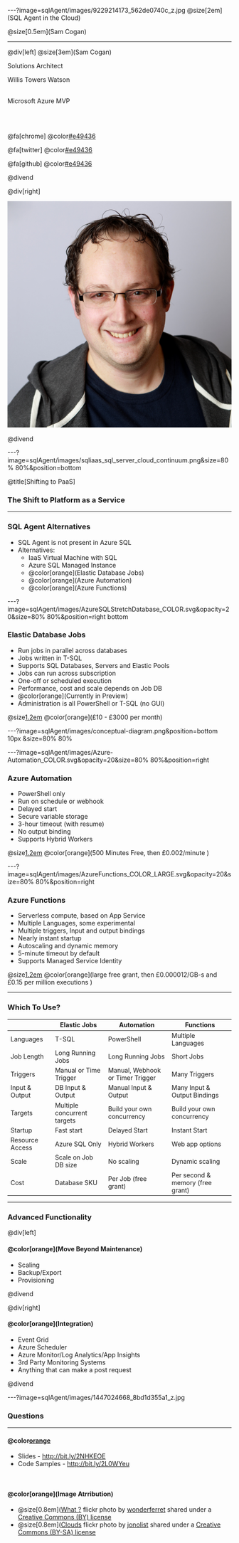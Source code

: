 ---?image=sqlAgent/images/9229214173_562de0740c_z.jpg
@size[2em](SQL Agent in the Cloud)


@size[0.5em](Sam Cogan)


---
@div[left]
@size[3em](Sam Cogan)


Solutions Architect  
  
Willis Towers Watson  <br/><br/>

Microsoft Azure MVP  

<br/><br/>

@fa[chrome] @color[#e49436](samcogan.com)  

@fa[twitter] @color[#e49436](@samcogan)  

@fa[github] @color[#e49436](sam-cogan)  

@divend

@div[right]

![Sam Cogan](sqlAgent/images/Sam_Cogan_new_cropped.jpg)

@divend

---?image=sqlAgent/images/sqliaas_sql_server_cloud_continuum.png&size=80% 80%&position=bottom


@title[Shifting to PaaS]


### The Shift to Platform as a Service

---

### SQL Agent Alternatives

* SQL Agent is not present in Azure SQL
* Alternatives:
    * IaaS Virtual Machine with SQL
    * Azure SQL Managed Instance
    * @color[orange](Elastic Database Jobs)
    * @color[orange](Azure Automation)
    * @color[orange](Azure Functions)


---?image=sqlAgent/images/AzureSQLStretchDatabase_COLOR.svg&opacity=20&size=80% 80%&position=right bottom
### Elastic Database Jobs


* Run jobs in parallel across databases
* Jobs written in T-SQL
* Supports SQL Databases, Servers and Elastic Pools
* Jobs can run across subscription
* One-off or scheduled execution
* Performance, cost and scale depends on Job DB
* @color[orange](Currently in Preview)
* Administration is all PowerShell or T-SQL (no GUI)

@size[1.2em](Cost:) @color[orange](£10 - £3000 per month)

---?image=sqlAgent/images/conceptual-diagram.png&position=bottom 10px &size=80% 80%

---?image=sqlAgent/images/Azure-Automation_COLOR.svg&opacity=20&size=80% 80%&position=right
### Azure Automation

* PowerShell only
* Run on schedule or webhook
* Delayed start
* Secure variable storage
* 3-hour timeout (with resume)
* No output binding
* Supports Hybrid Workers

@size[1.2em](Cost:) @color[orange](500 Minutes Free, then £0.002/minute )

---?image=sqlAgent/images/AzureFunctions_COLOR_LARGE.svg&opacity=20&size=80% 80%&position=right
### Azure Functions

* Serverless compute, based on App Service
* Multiple Languages, some experimental
* Multiple triggers, Input and output bindings
* Nearly instant startup
* Autoscaling and dynamic memory
* 5-minute timeout by default
* Supports Managed Service Identity

@size[1.2em](Cost:) @color[orange](large free grant, then £0.000012/GB-s and £0.15 per million executions )

---
### Which To Use?


<table class="compare-table">
<thead><tr class="compare-table-header"><th></th><th>Elastic Jobs</th><th>Automation</th><th>Functions</th></tr></thead><tbody>
 <tr><td class="compare-table-header">Languages</td><td>T-SQL</td><td>PowerShell</td><td>Multiple Languages</td></tr>
 <tr><td class="compare-table-header">Job Length</td><td>Long Running Jobs</td><td>Long Running Jobs</td><td>Short Jobs</td></tr>
 <tr><td class="compare-table-header">Triggers</td><td>Manual or Time Trigger</td><td>Manual, Webhook or Timer Trigger</td><td>Many Triggers</td></tr>
 <tr><td class="compare-table-header">Input & Output</td><td>DB Input & Output</td><td>Manual Input & Output</td><td>Many Input & Output Bindings</td></tr>
 <tr><td class="compare-table-header">Targets</td><td>Multiple concurrent targets</td><td>Build your own concurrency</td><td>Build your own concurrency</td></tr>
 <tr><td class="compare-table-header">Startup</td><td>Fast start</td><td>Delayed Start</td><td>Instant Start</td></tr>
 <tr><td class="compare-table-header">Resource Access</td><td>Azure SQL Only</td><td>Hybrid Workers</td><td>Web app options</td></tr>
 <tr><td class="compare-table-header">Scale</td><td>Scale on Job DB size</td><td>No scaling</td><td>Dynamic scaling</td></tr>
  <tr><td class="compare-table-header">Cost</td><td>Database SKU</td><td>Per Job (free grant)</td><td>Per second & memory (free grant)</td></tr>
</tbody></table>

---
### Advanced Functionality

@div[left]

<h4> @color[orange](Move Beyond Maintenance)</h4>

<ul>
<li> Scaling</li>
<li> Backup/Export</li>
<li> Provisioning</li>
</ul>


@divend

@div[right]

<h4> @color[orange](Integration)</h4>
<ul>
<li>Event Grid </li>
<li> Azure Scheduler </li>
<li> Azure Monitor/Log Analytics/App Insights </li>
<li> 3rd Party Monitoring Systems</li>
<li> Anything that can make a post request </li>
</ul>


@divend

---?image=sqlAgent/images/1447024668_8bd1d355a1_z.jpg
### Questions


---

#### @color[orange](Resources)

* Slides - http://bit.ly/2NHKEOE
* Code Samples - http://bit.ly/2L0WYeu
 
 <br/>

#### @color[orange](Image Atrribution)

* @size[0.8em]([What ?](https://flickr.com/photos/wonderferret/1447024668 "What ?") flickr photo by [wonderferret](https://flickr.com/people/wonderferret) shared under a [Creative Commons (BY) license](https://creativecommons.org/licenses/by/2.0/)
* @size[0.8em]([Clouds](https://flickr.com/photos/jonolist/9229214173 "Clouds") flickr photo by [jonolist](https://flickr.com/people/jonolist) shared under a [Creative Commons (BY-SA) license](https://creativecommons.org/licenses/by-sa/2.0/)